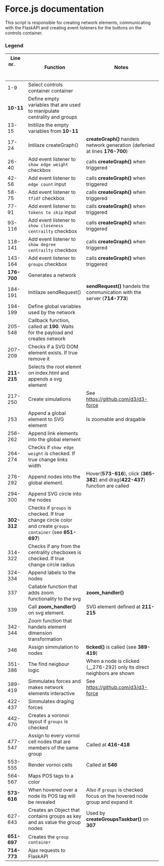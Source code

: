 # Force.js documentation
This script is responsible for creating network elements, communicating with the FlaskAPI and creating event listeners for the buttons on the controls container.

### Legend
|Line nr. &nbsp; &nbsp; &nbsp; &nbsp; &nbsp;  &nbsp; &nbsp; &nbsp; &nbsp; &nbsp; &nbsp; &nbsp; &nbsp;|Function|Notes|
|---|---|---|
|1-9|Select controls container container||
|__10-11__|Define empty variables that are used to manipulate centrality and groups||
|13-15|Initilize the empty variables from __10-11__||
|17-24|Intilaze createGraph()|__createGraph()__ handels network generation (defenied at lines __176-700__)|
|26-40|Add event listener to `show edge weight` checkbox|calls __createGraph()__ when triggered|
|42-56|Add event listener to `edge count` input|calls __createGraph()__ when triggered|
|58-75|Add event listener to `tfidf` checkbox|calls __createGraph()__ when triggered|
|77-91|Add event listener to `tokens to skip` input|calls __createGraph()__ when triggered|
|93-116|Add event listener to `show closeness centrailty` checkbox|calls __createGraph()__ when triggered|
|118-141|Add event listener to `show degree centrailty` checkbox|calls __createGraph()__ when triggered|
|143-164|Add event listener to `groups` checkbox|calls __createGraph()__ when triggered|
|__176-700__|Generates a network||
|184-191|Initilaze sendRequest()|__sendRequest()__ handels the communication with the server (__714-773__)|
|194-199|Define global variables used by the network||
|205-548|Callback function, called at __190__. Waits for the payload and creates network||
|207-209|Checks if a SVG DOM element exists. If true remove it||
|__211-215__|Selects the root elemnt on index.html and appends a svg element||
|217-250|Create simulations|See https://github.com/d3/d3-force|
|253|Append a global element to SVG element|Is zoomable and dragable|
|256-262|Append link elements into the global element||
|264-274|Checks if `show edge weight` is checked. If true change links width||
|276-292|Append nodes into the global element.|Hover(__573-616__), click (__365-382__) and drag(__422-437__) function are called|
|294-300|Append SVG circle into the nodes||
|__302-312__|Checks if `groups` is checked. If true change circle color and create `groups container` (see __651-697__)||
|314-322|Checks if any from the centrality checboxes is checked. If true change circle radius||
|324-334|Append labels to the nodes||
|337|Callable function that adds zoom functionality to the svg|__zoom_handler()__|
|339|Call __zoom_handler()__ on svg element.|SVG element defined at __211-215__|
|342-344|Zoom function that handels element dimension transformation||
|346|Assign simmulation to nodes|__ticked()__ is called (see __389-419__)|
|351-386|The find neigbour logic|When a node is clicked (__276-292) only its direct neighbors are shown|
|389-419|Simmulates forces and makes network elements interactive|See https://github.com/d3/d3-force|
|422-437|Simmulates draging forces||
|442-470|Creates a voronoi layout if `groups` is checked||
|477-547|Assign to every vornoi cell nodes that are members of the same group|Called at __416-418__|
|553-555|Render vornoi cells|Called at __546__|
|564-567|Maps POS tags to a color||
|__573-616__|When hovered over a node its POS tag will be revealed|Also if `groups` is checked focus on the hovered node group and expand it|
|627-643|Creates an Object that contains groups as key and as value the group nodes|Used by __createGroupsTaskbar()__ on __307__|
|__651-697__|Creates the `group container`||
|__714-773__|Ajax requests to FlaskAPI||

